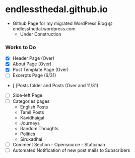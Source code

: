 # endlessthedal.github.io

- Github Page for my migrated WordPress Blog @ endlessthedal.wordpress.com
  - Under Construction
### Works to Do
- [x] Header Page (Over)
- [x] About Page (Over)
- [x] Post Template Page (Over)
- [ ] Excerpts Page (6/31)
- [ ]Posts folder and Posts (Over and 11/31)
- [ ] Side-left Page
- [ ] Categories pages
  - English Posts
  - Tamil Posts
  - Kavidhaigal
  - Journeys
  - Random Thoughts
  - Politics
  - Sirukadhai
- [ ] Comment Section - Opensource - Staticman
- [ ] Automated Notification of new post mails to Subscribers
